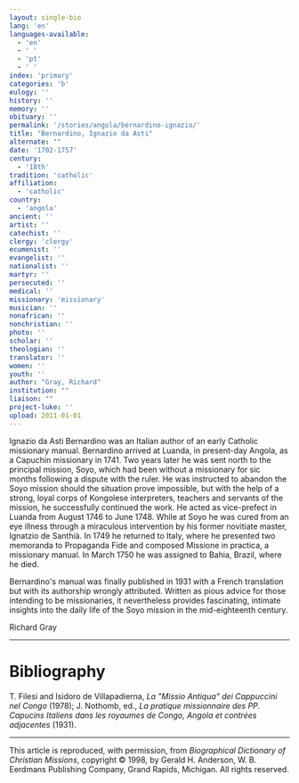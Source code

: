 ```yaml
---
layout: single-bio
lang: 'en'
languages-available:
  - 'en'
  - ' '
  - 'pt'
  - ' '
index: 'primary'
categories: 'b'
eulogy: ''
history: ''
memory: ''
obituary: ''
permalink: '/stories/angola/bernardino-ignazio/'
title: "Bernardino, Ignazio da Asti"
alternate: ""
date: '1702-1757'
century:
  - '18th'
tradition: 'catholic'
affiliation:
  - 'catholic'
country:
  - 'angola'
ancient: ''
artist: ''
catechist: ''
clergy: 'clergy'
ecumenist: ''
evangelist: ''
nationalist: ''
martyr: ''
persecuted: ''
medical: ''
missionary: 'missionary'
musician: ''
nonafrican: ''
nonchristian: ''
photo: ''
scholar: ''
theologian: ''
translator: ''
women: ''
youth: ''
author: "Gray, Richard"
institution: ""
liaison: ""
project-luke: ''
upload: 2011-01-01
---
```




Ignazio da Asti Bernardino was an Italian author of an early Catholic missionary manual. Bernardino arrived at Luanda, in present-day Angola, as a Capuchin missionary in 1741. Two years later he was sent north to the principal mission, Soyo, which had been without a missionary for sic months following a dispute with the ruler. He was instructed to abandon the Soyo mission should the situation prove impossible, but with the help of a strong, loyal corps of Kongolese interpreters, teachers and servants of the mission, he successfully continued the work. He acted as vice-prefect in Luanda from August 1746 to June 1748. While at Soyo he was cured from an eye illness through a miraculous intervention by his former novitiate master, Ignatzio de Santhià. In 1749 he returned to Italy, where he presented two memoranda to Propaganda Fide and composed Missione in practica, a missionary manual. In March 1750 he was assigned to Bahia, Brazil, where he died.

Bernardino's manual was finally published in 1931 with a French translation but with its authorship wrongly attributed. Written as pious advice for those intending to be missionaries, it nevertheless provides fascinating, intimate insights into the daily life of the Soyo mission in the mid-eighteenth century.

Richard Gray

---

# Bibliography

T. Filesi and Isidoro de Villapadierna, *La "Missio Antiqua" dei Cappuccini nel Congo* (1978); J. Nothomb, ed., *La pratique missionnaire des PP. Capucins Italiens dans les royaumes de Congo, Angola et contrées adjacentes* (1931).

---

This article is reproduced, with permission, from *Biographical Dictionary of Christian Missions*, copyright © 1998, by Gerald H. Anderson, W. B. Eerdmans Publishing Company, Grand Rapids, Michigan. All rights reserved.
